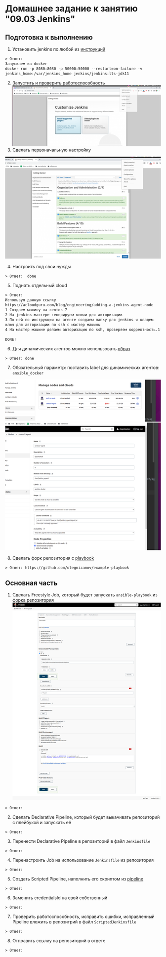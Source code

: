 # Домашнее задание к занятию "09.03 Jenkins"

## Подготовка к выполнению

1. Установить jenkins по любой из [инструкций](https://www.jenkins.io/download/)

```
> Ответ:
Запускаем из docker
docker run -p 8080:8080 -p 50000:50000 --restart=on-failure -v jenkins_home:/var/jenkins_home jenkins/jenkins:lts-jdk11

```

2. Запустить и проверить работоспособность
   ![](1.png)
3. Сделать первоначальную настройку

![](2.png)

4. Настроить под свои нужды

```
> Ответ:  done

```

5. Поднять отдельный cloud

```
> Ответ:
Используя данную ссылку https://acloudguru.com/blog/engineering/adding-a-jenkins-agent-node
1 Создаем машину на centos 7
2 На jenkins мастере генерируем ключи для авторизации
3 По ней по инструкции на агенте создаем папку для jenkins и кладем ключ для авторизации по ssh с мастер машины
4 На мастер машине делаем авторизацию по ssh, проверяем корректность.1

DONE!

```

6. Для динамических агентов можно использовать [образ](https://hub.docker.com/repository/docker/aragast/agent)

```
> Ответ: done

```

7. Обязательный параметр: поставить label для динамических агентов: `ansible_docker`

![](3.png)
![](4.png)

8. Сделать форк репозитория с [playbook](https://github.com/aragastmatb/example-playbook)

```
> Ответ: https://github.com/olegnizamov/example-playbook
```

## Основная часть

1. Сделать Freestyle Job, который будет запускать `ansible-playbook` из форка репозитория
   ![](5.png)

```
> Ответ:

```

2. Сделать Declarative Pipeline, который будет выкачивать репозиторий с плейбукой и запускать её

```
> Ответ:

```

3. Перенести Declarative Pipeline в репозиторий в файл `Jenkinsfile`

```
> Ответ:

```

4. Перенастроить Job на использование `Jenkinsfile` из репозитория

```
> Ответ:

```

5. Создать Scripted Pipeline, наполнить его скриптом из [pipeline](./pipeline)

```
> Ответ:

```

6. Заменить credentialsId на свой собственный

```
> Ответ:

```

7. Проверить работоспособность, исправить ошибки, исправленный Pipeline вложить в репозитрий в файл `ScriptedJenkinsfile`

```
> Ответ:

```

8. Отправить ссылку на репозиторий в ответе

```
> Ответ:

```
